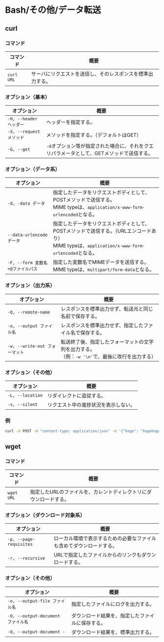 # Bash/その他/データ転送

## curl

### コマンド

| コマンド       | 概要                            |
|------------|-------------------------------|
| `curl URL` | サーバにリクエストを送信し、そのレスポンスを標準出力する。 |

### オプション（基本）

| オプション               | 概要                                                         |
| ------------------------ | ------------------------------------------------------------ |
| `-H, --header ヘッダー`  | ヘッダーを指定する。                                         |
| `-X, --request メソッド` | メソッドを指定する。（デフォルトはGET）                      |
| `-G, --get`              | `-d`オプション等が指定された場合に、それをクエリパラメータとして、GETメソッドで送信する。 |

### オプション（データ系）

| オプション                        | 概要                                                         |
| --------------------------------- | ------------------------------------------------------------ |
| `-d, -data データ`                | 指定したデータをリクエストボディとして、POSTメソッドで送信する。<br />MIME typeは、`application/x-www-form-urlencoded`となる。 |
| `--data-urlencode データ`         | 指定したデータをリクエストボディとして、POSTメソッドで送信する。（URLエンコードあり）<br />MIME typeは、`application/x-www-form-urlencoded`となる。 |
| `-F, --form 変数名=@ファイルパス` | 指定した変数名でMIMEデータを送信する。<br />MIME typeは、`multipart/form-data`となる。 |

### オプション（出力系）

| オプション                      | 概要                                                         |
| ------------------------------- | ------------------------------------------------------------ |
| `-O, --remote-name`             | レスポンスを標準出力せず、転送元と同じ名前で保存する。       |
| `-o, --output ファイル名`       | レスポンスを標準出力せず、指定したファイル名で保存する。     |
| `-w, --write-out フォーマット` | 転送終了後、指定したフォーマットの文字列を出力する。<br />（例：`-w '\n'`で、最後に改行を出力する） |

### オプション（その他）

| オプション            | 概要                 |
|------------------|--------------------|
| `-L, --location` | リダイレクトに追従する。       |
| `-s, --silent`   | リクエスト中の進捗状況を表示しない。 |

### 例

```bash
curl -X POST -H "content-type: application/json" -d '{"hoge": "hogehoge"}' https://example.com/
```

## wget

### コマンド

| コマンド       | 概要                                 |
|------------|------------------------------------|
| `wget URL` | 指定したURLのファイルを、カレントディレクトリにダウンロードする。 |

### オプション（ダウンロード対象系）

| オプション                   | 概要                                 |
|-------------------------|------------------------------------|
| `-p, --page-requisites` | ローカル環境で表示するための必要なファイルも含めてダウンロードする。 |
| `-r, --recursive`       | URLで指定したファイルからのリンクもダウンロードする。       |

### オプション（その他）

| オプション                         | 概要                                             |
| ---------------------------------- | ------------------------------------------------ |
| `-o, --output-file ファイル名`     | 指定したファイルにログを出力する。               |
| `-O, --output-document ファイル名` | ダウンロード結果を、指定したファイルに保存する。 |
| `-O, --output-document -`          | ダウンロード結果を、標準出力する。               |
